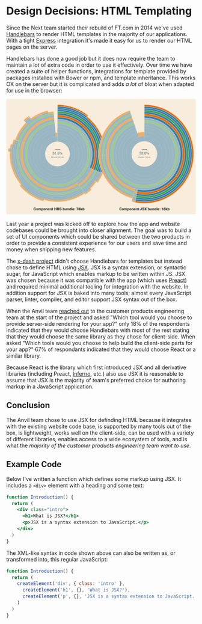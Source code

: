 # Design Decisions: HTML Templating

Since the Next team started their rebuild of FT.com in 2014 we've used [Handlebars] to render HTML templates in the majority of our applications. With a tight [Express] integration it's made it easy for us to render our HTML pages on the server.

Handlebars has done a good job but it does now require the team to maintain a lot of extra code in order to use it effectively. Over time we have created a suite of helper functions, integrations for template provided by packages installed with Bower or npm, and template inheritance. This works OK on the server but it is complicated and adds _a lot_ of bloat when adapted for use in the browser:

![Analysis displaying the difference between Handlebars and JSX bundle size, 78kb vs 18kb](images/hbs-vs-jsx-size.png)

Last year a project was kicked off to explore how the app and website codebases could be brought into closer alignment. The goal was to build a set of UI components which could be shared between the two products in order to provide a consistent experience for our users and save time and money when shipping new features.

The [x-dash project] didn't choose Handlebars for templates but instead chose to define HTML using [JSX]. JSX is a syntax extension, or syntactic sugar, for JavaScript which enables markup to be written within JS. JSX was chosen because it was compatible with the app (which uses [Preact]) and required minimal additional tooling for integration with the website. In addition support for JSX is baked into many tools; almost every JavaScript parser, linter, compiler, and editor support JSX syntax out of the box.

When the Anvil team [reached out] to the customer products engineering team at the start of the project and asked "Which tool would you choose to provide server-side rendering for your app?" only 18% of the respondents indicated that they would choose Handlebars with most of the rest stating that they would choose the same library as they chose for client-side. When asked "Which tools would you choose to help build the client-side parts for your app?" 67% of respondants indicated that they would choose React or a similar library.

Because React is the library which first introduced JSX and all derivative libraries (including Preact, [Inferno], etc.) also use JSX it is reasonable to assume that JSX is the majority of team's preferred choice for authoring markup in a JavaScript application.

[Handlebars]: https://handlebarsjs.com/
[Express]: https://expressjs.com/
[view engine]: https://expressjs.com/en/guide/using-template-engines.html
[x-dash project]: https://financial-times.github.io/x-dash/
[JSX]: https://jasonformat.com/wtf-is-jsx/
[Preact]: https://preactjs.com/
[reached out]: https://docs.google.com/document/d/1CxmHvsAfNmar-1kuQEQSawL6jcjc1OrY4mXtvhsq9K4/edit?usp=sharing
[React]: https://reactjs.org/
[Inferno]: https://infernojs.org/


## Conclusion

The Anvil team chose to use JSX for definding HTML because it integrates with the existing website code base, is supported by many tools out of the box, is lightweight, works well on the client-side, can be used with a variety of different libraries, enables access to a wide ecosystem of tools, and is what the _majority of the customer products engineering team want to use_.


## Example Code

Below I've written a function which defines some markup using JSX. It includes a `<div>` element with a heading and some text:

```jsx
function Introduction() {
  return (
    <div class="intro">
      <h1>What is JSX?</h1>
      <p>JSX is a syntax extension to JavaScript.</p>
    </div>
  )
}
```

The XML-like syntax in code shown above can also be written as, or transformed into, this regular JavaScript:

```js
function Introduction() {
  return (
    createElement('div', { class: 'intro' },
      createElement('h1', {}, 'What is JSX?'),
      createElement('p', {}, 'JSX is a syntax extension to JavaScript.')
    )
  )
}
```
